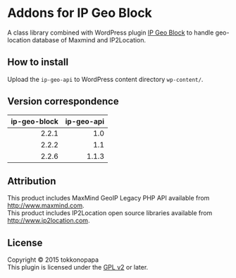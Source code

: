 Addons for IP Geo Block
=======================
A class library combined with WordPress plugin [IP Geo Block][IP-Geo-Block] 
to handle geo-location database of Maxmind and IP2Location.

How to install
--------------
Upload the `ip-geo-api` to WordPress content directory `wp-content/`.

Version correspondence
----------------------

| ip-geo-block | ip-geo-api |
|-------------:|-----------:|
|        2.2.1 |        1.0 |
|        2.2.2 |        1.1 |
|        2.2.6 |      1.1.3 |

Attribution
-----------
This product includes MaxMind GeoIP Legacy PHP API available from http://www.maxmind.com.  
This product includes IP2Location open source libraries available from http://www.ip2location.com.

License
-------
Copyright &copy; 2015 tokkonopapa  
This plugin is licensed under the [GPL v2][GPLv2] or later.

[IP-Geo-Block]: https://github.com/tokkonopapa/WordPress-IP-Geo-Block "tokkonopapa/WordPress-IP-Geo-Block - GitHub"
[GPLv2]: http://www.gnu.org/licenses/gpl-2.0.txt

